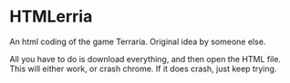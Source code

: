 # HTMLerria
An html coding of the game Terraria. Original idea by someone else.

All you have to do is download everything, and then open the HTML file. This will either work, or crash chrome. If it does crash, just keep trying.
